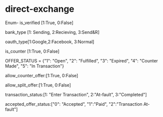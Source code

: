 # direct-exchange

Enum- 
is_verified [1:True, 0:False]

bank_type [1: Sending, 2:Recieving, 3:Send&R]

oauth_type[1:Google,2:Facebook, 3:Normal]

is_counter  [1:True, 0:False]

OFFER_STATUS = {"1": "Open", "2": "Fulfilled", "3": "Expired", "4": "Counter Made", "5": "In Transaction"}

allow_counter_offer:[1:True, 0:False]

allow_split_offer:[1:True, 0:False]

transaction_status:[1: "Enter Transaction", 2:"At-fault", 3:"Completed"]

accepted_offer_status:["0": "Accepted", "1":"Paid", "2":"Transaction At-fault"]
